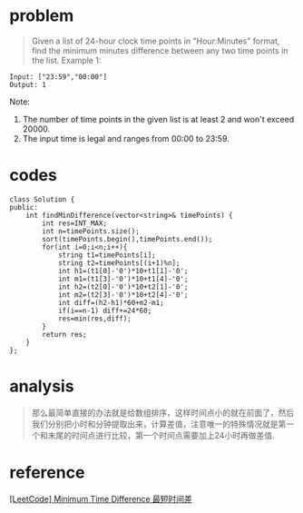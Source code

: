 # problem
>Given a list of 24-hour clock time points in "Hour:Minutes" format, find the minimum minutes difference between any two time points in the list.
Example 1:
```
Input: ["23:59","00:00"]
Output: 1
```
Note:
1. The number of time points in the given list is at least 2 and won't exceed 20000.
2. The input time is legal and ranges from 00:00 to 23:59.


# codes
```
class Solution {
public:
    int findMinDifference(vector<string>& timePoints) {
        int res=INT_MAX;
        int n=timePoints.size();
        sort(timePoints.begin(),timePoints.end());
        for(int i=0;i<n;i++){
            string t1=timePoints[i];
            string t2=timePoints[(i+1)%n];
            int h1=(t1[0]-'0')*10+t1[1]-'0';
            int m1=(t1[3]-'0')*10+t1[4]-'0';
            int h2=(t2[0]-'0')*10+t2[1]-'0';
            int m2=(t2[3]-'0')*10+t2[4]-'0';
            int diff=(h2-h1)*60+m2-m1;
            if(i==n-1) diff+=24*60;
            res=min(res,diff);
        }
        return res;
    }
};
```

# analysis
>那么最简单直接的办法就是给数组排序，这样时间点小的就在前面了，然后我们分别把小时和分钟提取出来，计算差值，注意唯一的特殊情况就是第一个和末尾的时间点进行比较，第一个时间点需要加上24小时再做差值.

# reference
[[LeetCode] Minimum Time Difference 最短时间差][1]

[1]: http://www.cnblogs.com/grandyang/p/6568398.html